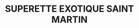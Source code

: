 ---
title: "SUPERETTE EXOTIQUE SAINT MARTIN"
url: /albi/superette-exotique-saint-martin/
shop: commodité
---